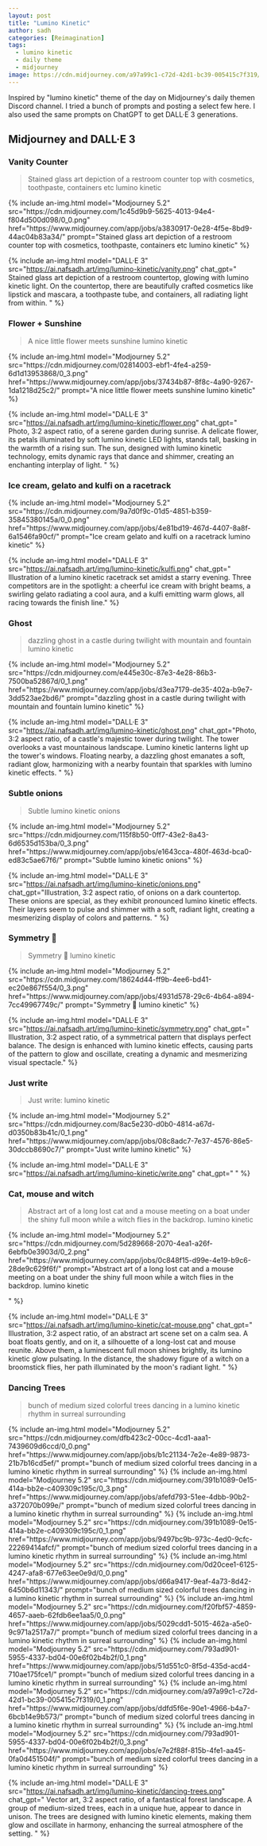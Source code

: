 ```yaml
---
layout: post
title: "Lumino Kinetic"
author: sadh
categories: [Reimagination]
tags:
  - lumino kinetic
  - daily theme
  - midjourney
image: https://cdn.midjourney.com/a97a99c1-c72d-42d1-bc39-005415c7f319/0_1.png
---
```

Inspired by "lumino kinetic" theme of the day on Midjourney's daily themen Discord channel. I tried a bunch of prompts and posting a select few here. I also used the same prompts on ChatGPT to get DALL·E 3 generations.


## Midjourney and DALL·E 3

### Vanity Counter

> Stained glass art depiction of a restroom counter top with cosmetics, toothpaste, containers etc lumino kinetic

<div class="row row-cols-1 align-items-end row-col-md-2">
{% include an-img.html model="Modjourney 5.2"
src="https://cdn.midjourney.com/1c45d9b9-5625-4013-94e4-f804d500d098/0_0.png"
href="https://www.midjourney.com/app/jobs/a3830917-0e28-4f5e-8bd9-44ac04b83a34/"
prompt="Stained glass art depiction of a restroom counter top with cosmetics, toothpaste, containers etc lumino kinetic"
%}

{% include an-img.html model="DALL·E 3"
src="https://ai.nafsadh.art/img/lumino-kinetic/vanity.png"
chat_gpt="
Stained glass art depiction of a restroom countertop, glowing with lumino kinetic light. On the countertop, there are beautifully crafted cosmetics like lipstick and mascara, a toothpaste tube, and containers, all radiating light from within.
" %}

</div>

### Flower + Sunshine

> A nice little flower meets sunshine lumino kinetic

<div class="row row-cols-1 align-items-end row-col-md-2">
{% include an-img.html model="Modjourney 5.2"
src="https://cdn.midjourney.com/02814003-ebf1-4fe4-a259-6d1d13953868/0_3.png"
href="https://www.midjourney.com/app/jobs/37434b87-8f8c-4a90-9267-1da1218d25c2/"
prompt="A nice little flower meets sunshine lumino kinetic"
%}

{% include an-img.html model="DALL·E 3"
src="https://ai.nafsadh.art/img/lumino-kinetic/flower.png"
chat_gpt="
Photo, 3:2 aspect ratio, of a serene garden during sunrise. A delicate flower, its petals illuminated by soft lumino kinetic LED lights, stands tall, basking in the warmth of a rising sun. The sun, designed with lumino kinetic technology, emits dynamic rays that dance and shimmer, creating an enchanting interplay of light.
" %}

</div>

### Ice cream, gelato and kulfi on a racetrack

<div class="row row-cols-1 align-items-end row-col-md-2">
{% include an-img.html model="Modjourney 5.2"
src="https://cdn.midjourney.com/9a7d0f9c-01d5-4851-b359-35845380145a/0_0.png"
href="https://www.midjourney.com/app/jobs/4e81bd19-467d-4407-8a8f-6a1546fa90cf/"
prompt="Ice cream gelato and kulfi on a racetrack lumino kinetic"
%}

{% include an-img.html model="DALL·E 3"
src="https://ai.nafsadh.art/img/lumino-kinetic/kulfi.png"
chat_gpt="
Illustration of a lumino kinetic racetrack set amidst a starry evening. Three competitors are in the spotlight: a cheerful ice cream with bright beams, a swirling gelato radiating a cool aura, and a kulfi emitting warm glows, all racing towards the finish line." %}

</div>

### Ghost

> dazzling ghost in a castle during twilight with mountain and fountain lumino kinetic

<div class="row row-cols-1 align-items-end row-col-md-2">
{% include an-img.html model="Modjourney 5.2"
src="https://cdn.midjourney.com/e445e30c-87e3-4e28-86b3-7500ba52867d/0_1.png"
href="https://www.midjourney.com/app/jobs/d3ea7179-de35-402a-b9e7-3dd523ae2bd6/"
prompt="dazzling ghost in a castle during twilight with mountain and fountain lumino kinetic"
%}

{% include an-img.html model="DALL·E 3"
src="https://ai.nafsadh.art/img/lumino-kinetic/ghost.png"
chat_gpt="Photo, 3:2 aspect ratio, of a castle's majestic tower during twilight. The tower overlooks a vast mountainous landscape. Lumino kinetic lanterns light up the tower's windows. Floating nearby, a dazzling ghost emanates a soft, radiant glow, harmonizing with a nearby fountain that sparkles with lumino kinetic effects.
" %}

</div>

### Subtle onions

> Subtle lumino kinetic onions

<div class="row row-cols-1 align-items-end row-col-md-2">
{% include an-img.html model="Modjourney 5.2"
src="https://cdn.midjourney.com/115f8b50-0ff7-43e2-8a43-6d6535d153ba/0_3.png"
href="https://www.midjourney.com/app/jobs/e1643cca-480f-463d-bca0-ed83c5ae67f6/"
prompt="Subtle lumino kinetic onions"
%}

{% include an-img.html model="DALL·E 3"
src="https://ai.nafsadh.art/img/lumino-kinetic/onions.png"
chat_gpt="Illustration, 3:2 aspect ratio, of onions on a dark countertop. These onions are special, as they exhibit pronounced lumino kinetic effects. Their layers seem to pulse and shimmer with a soft, radiant light, creating a mesmerizing display of colors and patterns.
" %}

</div>

### Symmetry 🥸

> Symmetry 🥸 lumino kinetic

<div class="row row-cols-1 align-items-end row-col-md-2">
{% include an-img.html model="Modjourney 5.2"
src="https://cdn.midjourney.com/18624d44-ff9b-4ee6-bd41-ec20e867f554/0_3.png"
href="https://www.midjourney.com/app/jobs/4931d578-29c6-4b64-a894-7cc49967749c/"
prompt="Symmetry 🥸 lumino kinetic"
%}

{% include an-img.html model="DALL·E 3"
src="https://ai.nafsadh.art/img/lumino-kinetic/symmetry.png"
chat_gpt="
Illustration, 3:2 aspect ratio, of a symmetrical pattern that displays perfect balance. The design is enhanced with lumino kinetic effects, causing parts of the pattern to glow and oscillate, creating a dynamic and mesmerizing visual spectacle." %}

</div>

### Just write

> Just write: lumino kinetic

<div class="row row-cols-1 align-items-end row-col-md-2">
{% include an-img.html model="Modjourney 5.2"
src="https://cdn.midjourney.com/8ac5e230-d0b0-4814-a67d-d0350b83b41c/0_1.png"
href="https://www.midjourney.com/app/jobs/08c8adc7-7e37-4576-86e5-30dccb8690c7/"
prompt="Just write lumino kinetic"
%}

{% include an-img.html model="DALL·E 3"
src="https://ai.nafsadh.art/img/lumino-kinetic/write.png"
chat_gpt="
" %}

</div>

### Cat, mouse and witch

> Abstract art of a long lost cat and a mouse meeting on a boat under the shiny full moon while a witch flies in the backdrop. lumino kinetic

<div class="row row-cols-1 align-items-end row-col-md-2">
{% include an-img.html model="Modjourney 5.2"
src="https://cdn.midjourney.com/5d289668-2070-4ea1-a26f-6ebfb0e3903d/0_2.png"
href="https://www.midjourney.com/app/jobs/0c848f15-d99e-4e19-b9c6-28de9c629f6f/"
prompt="Abstract art of a long lost cat and a mouse meeting on a boat under the shiny full moon while a witch flies in the backdrop. lumino kinetic

"
%}

{% include an-img.html model="DALL·E 3"
src="https://ai.nafsadh.art/img/lumino-kinetic/cat-mouse.png"
chat_gpt="
Illustration, 3:2 aspect ratio, of an abstract art scene set on a calm sea. A boat floats gently, and on it, a silhouette of a long-lost cat and mouse reunite. Above them, a luminescent full moon shines brightly, its lumino kinetic glow pulsating. In the distance, the shadowy figure of a witch on a broomstick flies, her path illuminated by the moon's radiant light.
" %}

</div>

### Dancing Trees

> bunch of medium sized colorful trees dancing in a lumino kinetic rhythm in surreal surrounding

<div class="row row-cols-1 row-cols-md-3">
{% include an-img.html model="Modjourney 5.2"
src="https://cdn.midjourney.com/dfb423c2-00cc-4cd1-aaa1-7439609d6ccd/0_0.png"
href="https://www.midjourney.com/app/jobs/b1c21134-7e2e-4e89-9873-21b7b16cd5ef/"
prompt="bunch of medium sized colorful trees dancing in a lumino kinetic rhythm in surreal surrounding"
%}
{% include an-img.html model="Modjourney 5.2"
src="https://cdn.midjourney.com/391b1089-0e15-414a-bb2e-c409309c195c/0_3.png"
href="https://www.midjourney.com/app/jobs/afefd793-51ee-4dbb-90b2-a372070b099e/"
prompt="bunch of medium sized colorful trees dancing in a lumino kinetic rhythm in surreal surrounding"
%}
{% include an-img.html model="Modjourney 5.2"
src="https://cdn.midjourney.com/391b1089-0e15-414a-bb2e-c409309c195c/0_1.png"
href="https://www.midjourney.com/app/jobs/9497bc9b-973c-4ed0-9cfc-22269414afcf/"
prompt="bunch of medium sized colorful trees dancing in a lumino kinetic rhythm in surreal surrounding"
%}
{% include an-img.html model="Modjourney 5.2"
src="https://cdn.midjourney.com/0d20cee1-6125-4247-afa8-677e63ee0e9d/0_0.png"
href="https://www.midjourney.com/app/jobs/d66a9417-9eaf-4a73-8d42-6450b6d11343/"
prompt="bunch of medium sized colorful trees dancing in a lumino kinetic rhythm in surreal surrounding"
%}
{% include an-img.html model="Modjourney 5.2"
src="https://cdn.midjourney.com/f20fbf57-4859-4657-aaeb-62fdb6ee1aa5/0_0.png"
href="https://www.midjourney.com/app/jobs/5029cdd1-5015-462a-a5e0-9c971a2517a7/"
prompt="bunch of medium sized colorful trees dancing in a lumino kinetic rhythm in surreal surrounding"
%}
{% include an-img.html model="Modjourney 5.2"
src="https://cdn.midjourney.com/793ad901-5955-4337-bd04-00e6f02b4b2f/0_1.png"
href="https://www.midjourney.com/app/jobs/51d551c0-8f5d-435d-acd4-710ae175fce1/"
prompt="bunch of medium sized colorful trees dancing in a lumino kinetic rhythm in surreal surrounding"
%}
{% include an-img.html model="Modjourney 5.2"
src="https://cdn.midjourney.com/a97a99c1-c72d-42d1-bc39-005415c7f319/0_1.png"
href="https://www.midjourney.com/app/jobs/ddfd5f6e-90e1-4966-b4a7-6bcb14e9b573/"
prompt="bunch of medium sized colorful trees dancing in a lumino kinetic rhythm in surreal surrounding"
%}
{% include an-img.html model="Modjourney 5.2"
src="https://cdn.midjourney.com/793ad901-5955-4337-bd04-00e6f02b4b2f/0_3.png"
href="https://www.midjourney.com/app/jobs/e7e2f88f-815b-4fe1-aa45-0fa0d451504f/"
prompt="bunch of medium sized colorful trees dancing in a lumino kinetic rhythm in surreal surrounding"
%}

{% include an-img.html model="DALL·E 3"
src="https://ai.nafsadh.art/img/lumino-kinetic/dancing-trees.png"
chat_gpt="
Vector art, 3:2 aspect ratio, of a fantastical forest landscape. A group of medium-sized trees, each in a unique hue, appear to dance in unison. The trees are designed with lumino kinetic elements, making them glow and oscillate in harmony, enhancing the surreal atmosphere of the setting.
" %}

</div>
